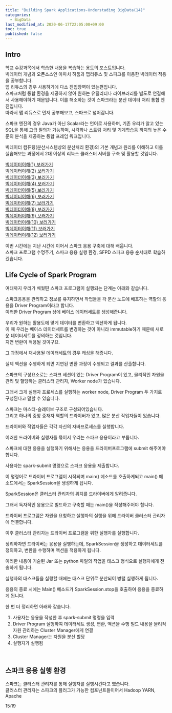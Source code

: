 ```yaml
---
title: "Building Spark Applications-Understading BigData(14)"
categories: 
  - BigData
last_modified_at: 2020-06-17T22:05:00+09:00
toc: true
published: false
---
```


Intro
---
학교 수강과목에서 학습한 내용을 복습하는 용도의 포스트입니다.<br/>
빅데이터 개념과 오픈소스인 아파치 하둡과 맵리듀스 및 스파크를 이용한 빅데이터 적용을 공부합니다.<br/>
맵 리듀스의 경우 사용하기에 다소 진입장벽이 있는편입니다.<br/> 스파크처럼 통합 환경을 제공하지 않아 원하는 유틸리티나 라이브러리를 별도로 연결해서 사용해야하기 때문입니다. 이를 해소하는 것이 스파크라는 분산 데이터 처리 통합 엔진입니다.<br/>
따라서 맵 리듀스로 먼저 공부해보고, 스파크로 넘어갑니다.<br/>

스파크 엔진의 경우 Java가 아닌 Scalar라는 언어로 사용하며, 기존 우리가 알고 있는 SQL을 통해 고급 질의가 가능하며, 시각화나 스트림 처리 및 기계학습등 까지의 높은 수준의 분석을 제공하는 통합 프레임 워크입니다.<br/>

빅데이터 컴퓨팅(분산시스템상의 분산처리 환경)의 기본 개념과 원리를 이해하고 이를 실습해보는 과정에서 2대 이상의 리눅스 클러스터 서버를 구축 및 활용할 것입니다.<br/>

[빅데이터이해(1) 보러가기](https://ohjinjin.github.io/bigdata/bigdata-1/)<br/>
[빅데이터이해(2) 보러가기](https://ohjinjin.github.io/bigdata/bigdata-2/)<br/>
[빅데이터이해(3) 보러가기](https://ohjinjin.github.io/bigdata/bigdata-3/)<br/>
[빅데이터이해(4) 보러가기](https://ohjinjin.github.io/bigdata/bigdata-4/)<br/>
[빅데이터이해(5) 보러가기](https://ohjinjin.github.io/bigdata/bigdata-5/)<br/>
[빅데이터이해(6) 보러가기](https://ohjinjin.github.io/bigdata/bigdata-6/)<br/>
[빅데이터이해(7) 보러가기](https://ohjinjin.github.io/bigdata/bigdata-7/)<br/>
[빅데이터이해(8) 보러가기](https://ohjinjin.github.io/bigdata/bigdata-8/)<br/>
[빅데이터이해(9) 보러가기](https://ohjinjin.github.io/bigdata/bigdata-9/)<br/>
[빅데이터이해(10) 보러가기](https://ohjinjin.github.io/bigdata/bigdata-10/)<br/>
[빅데이터이해(11) 보러가기](https://ohjinjin.github.io/bigdata/bigdata-11/)<br/>
[빅데이터이해(12) 보러가기](https://ohjinjin.github.io/bigdata/bigdata-12/)<br/>

이번 시간에는 지난 시간에 이어서 스파크 응용 구축에 대해 배웁니다.<br/>
스파크 프로그램 수명주기, 스파크 응용 실행 환경, SFPD 스파크 응용 순서대로 학습하겠습니다.<br/>

Life Cycle of Spark Program
---
여태까지 우리가 배웠떤 스파크 프로그램이 실행되는 단계는 아래와 같습니다.<br/>

스파크응용을 관리하고 정보를 유지하면서 작업들을 각 분산 노드에 배포하는 역할의 응용을 Driver Program이라고 합니다.<br/>
이러한 Driver Program 상에 베이스 데이터세트를 생성해줍니다.<br/>

우리가 원하는 활용도에 맞게 데이터를 변환하고 액션하게 됩니다.<br/> 이 때 우리는 베이스 데이터세트를 변경하는 것이 아니라 immutable하기 때문에 새로운 데이터세트를 정의하는 것입니다.<br/>
지연 변환이 적용될 것이구요.<br/>

그 과정에서 재사용될 데이터세트의 경우 캐싱을 해줍니다.<br/>

실제 액션을 수행하게 되면 지연된 변환 과정이 수행되고 결과를 산출합니다.<br/>

스파크의 구성요소로는 스파크 세션이 있는 Driver Program이 있고, 물리적인 자원을 관리 및 할당하는 클러스터 관리자, Worker node가 있습니다.<br/>

그래서 크게 실행자 프로세스를 실행하는 worker node, Driver Program 두 가지로 구성된다고 말할 수 있습니다.<br/>

스파크는 마스터\-슬레이브 구조로 구성되어있습니다.<br/>
그리고 하나의 중앙 중재자 역할의 드라이버가 있고, 많은 분산 작업자들이 있습니다.<br/>

드라이버와 작업자들은 각각 자신의 자바프로세스를 실행합니다.<br/>

이러한 드라이버와 실행자를 묶어서 우리는 스파크 응용이라고 부릅니다.<br/>

스파크에 대한 응용을 실행하기 위해서는 응용을 드라이버프로그램에 submit 해주어야합니다.<br/>

사용자는 spark\-submit 명령으로 스파크 응용을 제출합니다.<br/>

이 명령어로 드라이버 프로그램이 시작되며 main() 메소드를 호출하게되고 main() 메소드에서는 SparkSession을 생성하게 됩니다.<br/>

SparkSession은 클러스터 관리자의 위치를 드라이버에게 알려줍니다.<br/>

그래서 독자적인 응용으로 빌드하고 구축할 때는 main()을 작성해주어야 합니다.<br/>

드라이버 프로그램은 자원을 요청하고 실행자의 실행을 위해 드라이버 클러스터 관리자에 연결합니다.<br/>

이후 클러스터 관리자는 드라이버 프로그램을 위한 실행자를 실행합니다.<br/>

정리하자면 드라이버는 응용을 실행하는데, SparkSession을 생성하고 데이터세트를 정의하고, 변환을 수행하며 액션을 적용하게 됩니다.<br/>

이러한 내용이 기술된 Jar 또는 python 파일의 작업을 태스크 형식으로 실행자에게 전송하게 됩니다.<br/>

실행자의 태스크들을 실행할 때에는 태스크 단위로 분산되어 병렬 실행하게 됩니다.<br/>

응용의 종료 시에는 Main() 메소드가 SparkSession.stop을 호출하여 응용을 종료하게 됩니다.<br/>

한 번 더 정리하면 아래와 같습니다.<br/>
1. 사용자는 응용을 작성한 후 spark\-submit 명령을 입력
2. Driver Program 실행하여 데이터세트 생성, 변환, 액션을 수행 빌드 내용을 물리적 자원 관리하는 Cluster Manager에게 연결
3. Cluster Manager는 자원을 분산 할당
4. 실행자가 실행됨
<br/>

스파크 응용 실행 환경
---
스파크는 클러스터 관리자를 통해 실행자를 실행시킨다고 했습니다.<br/>
클러스터 관리자는 스파크의 플러그가 가능한 컴포넌트들이어서 Hadoop YARN, Apache

15:19
